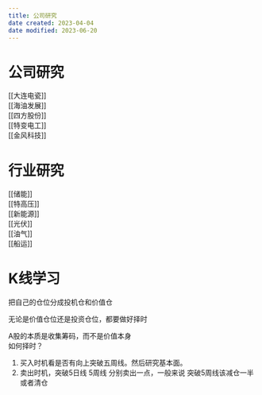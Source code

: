 ```yaml
---
title: 公司研究
date created: 2023-04-04
date modified: 2023-06-20
---
```


# 公司研究

[[大连电瓷]]  
[[海油发展]]  
[[四方股份]]  
[[特变电工]]  
[[金风科技]]

# 行业研究

[[储能]]  
[[特高压]]  
[[新能源]]  
[[光伏]]  
[[油气]]  
[[船运]]

# K线学习

把自己的仓位分成投机仓和价值仓

无论是价值仓位还是投资仓位，都要做好择时

A股的本质是收集筹码，而不是价值本身  
如何择时？

1. 买入时机看是否有向上突破五周线。然后研究基本面。
2. 卖出时机，突破5日线 5周线 分别卖出一点，一般来说 突破5周线该减仓一半或者清仓
